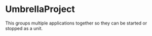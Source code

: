# UmbrellaProject

This groups multiple applications together so they can be started or stopped
as a unit.
